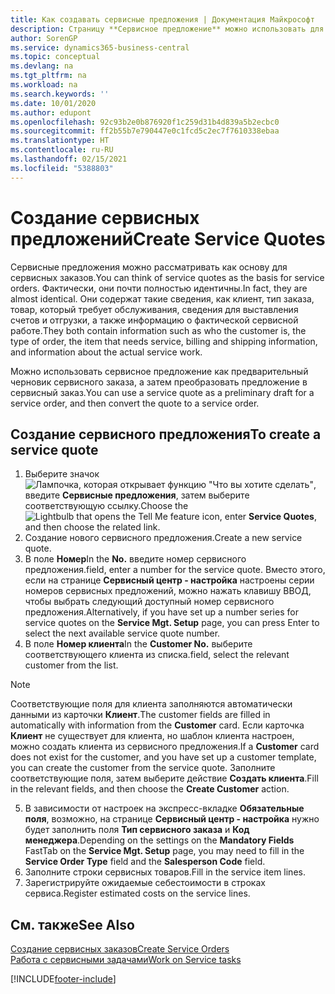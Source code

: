 ```yaml
---
title: Как создавать сервисные предложения | Документация Майкрософт
description: Страницу **Сервисное предложение** можно использовать для создания документов, в которые вводится информация о сервисе, например ремонте и обслуживании, для сервисных товаров по запросу клиента. Можно использовать сервисное предложение как предварительный черновик сервисного заказа, а затем преобразовать предложение в сервисный заказ.
author: SorenGP
ms.service: dynamics365-business-central
ms.topic: conceptual
ms.devlang: na
ms.tgt_pltfrm: na
ms.workload: na
ms.search.keywords: ''
ms.date: 10/01/2020
ms.author: edupont
ms.openlocfilehash: 92c93b2e0b876920f1c259d31b4d839a5b2ecbc0
ms.sourcegitcommit: ff2b55b7e790447e0c1fcd5c2ec7f7610338ebaa
ms.translationtype: HT
ms.contentlocale: ru-RU
ms.lasthandoff: 02/15/2021
ms.locfileid: "5388803"
---
```

# <a name="create-service-quotes"></a><span data-ttu-id="13953-104">Создание сервисных предложений</span><span class="sxs-lookup"><span data-stu-id="13953-104">Create Service Quotes</span></span>
<span data-ttu-id="13953-105">Сервисные предложения можно рассматривать как основу для сервисных заказов.</span><span class="sxs-lookup"><span data-stu-id="13953-105">You can think of service quotes as the basis for service orders.</span></span> <span data-ttu-id="13953-106">Фактически, они почти полностью идентичны.</span><span class="sxs-lookup"><span data-stu-id="13953-106">In fact, they are almost identical.</span></span> <span data-ttu-id="13953-107">Они содержат такие сведения, как клиент, тип заказа, товар, который требует обслуживания, сведения для выставления счетов и отгрузки, а также информацию о фактической сервисной работе.</span><span class="sxs-lookup"><span data-stu-id="13953-107">They both contain information such as who the customer is, the type of order, the item that needs service, billing and shipping information, and information about the actual service work.</span></span>
 
<span data-ttu-id="13953-108">Можно использовать сервисное предложение как предварительный черновик сервисного заказа, а затем преобразовать предложение в сервисный заказ.</span><span class="sxs-lookup"><span data-stu-id="13953-108">You can use a service quote as a preliminary draft for a service order, and then convert the quote to a service order.</span></span>  
  
## <a name="to-create-a-service-quote"></a><span data-ttu-id="13953-109">Создание сервисного предложения</span><span class="sxs-lookup"><span data-stu-id="13953-109">To create a service quote</span></span>  
1. <span data-ttu-id="13953-110">Выберите значок ![Лампочка, которая открывает функцию "Что вы хотите сделать"](media/ui-search/search_small.png "Что вы хотите сделать"), введите **Сервисные предложения**, затем выберите соответствующую ссылку.</span><span class="sxs-lookup"><span data-stu-id="13953-110">Choose the ![Lightbulb that opens the Tell Me feature](media/ui-search/search_small.png "Tell me what you want to do") icon, enter **Service Quotes**, and then choose the related link.</span></span>  
2. <span data-ttu-id="13953-111">Создание нового сервисного предложения.</span><span class="sxs-lookup"><span data-stu-id="13953-111">Create a new service quote.</span></span>  
3. <span data-ttu-id="13953-112">В поле **Номер**</span><span class="sxs-lookup"><span data-stu-id="13953-112">In the **No.**</span></span> <span data-ttu-id="13953-113">введите номер сервисного предложения.</span><span class="sxs-lookup"><span data-stu-id="13953-113">field, enter a number for the service quote.</span></span> <span data-ttu-id="13953-114">Вместо этого, если на странице **Сервисный центр - настройка** настроены серии номеров сервисных предложений, можно нажать клавишу ВВОД, чтобы выбрать следующий доступный номер сервисного предложения.</span><span class="sxs-lookup"><span data-stu-id="13953-114">Alternatively, if you have set up a number series for service quotes on the **Service Mgt. Setup** page, you can press Enter to select the next available service quote number.</span></span>  
4. <span data-ttu-id="13953-115">В поле **Номер клиента**</span><span class="sxs-lookup"><span data-stu-id="13953-115">In the **Customer No.**</span></span>  <span data-ttu-id="13953-116">выберите соответствующего клиента из списка.</span><span class="sxs-lookup"><span data-stu-id="13953-116">field, select the relevant customer from the list.</span></span>  

  > [!Note]  
  >  <span data-ttu-id="13953-117">Соответствующие поля для клиента заполняются автоматически данными из карточки **Клиент**.</span><span class="sxs-lookup"><span data-stu-id="13953-117">The customer fields are filled in automatically with information from the **Customer** card.</span></span> <span data-ttu-id="13953-118">Если карточка **Клиент** не существует для клиента, но шаблон клиента настроен, можно создать клиента из сервисного предложения.</span><span class="sxs-lookup"><span data-stu-id="13953-118">If a **Customer** card does not exist for the customer, and you have set up a customer template, you can create the customer from the service quote.</span></span> <span data-ttu-id="13953-119">Заполните соответствующие поля, затем выберите действие **Создать клиента**.</span><span class="sxs-lookup"><span data-stu-id="13953-119">Fill in the relevant fields, and then choose the **Create Customer** action.</span></span>  
  
5. <span data-ttu-id="13953-120">В зависимости от настроек на экспресс-вкладке **Обязательные поля**, возможно, на странице **Сервисный центр - настройка** нужно будет заполнить поля **Тип сервисного заказа** и **Код менеджера**.</span><span class="sxs-lookup"><span data-stu-id="13953-120">Depending on the settings on the **Mandatory Fields** FastTab on the **Service Mgt. Setup** page, you may need to fill in the **Service Order Type** field and the **Salesperson Code** field.</span></span>  
6. <span data-ttu-id="13953-121">Заполните строки сервисных товаров.</span><span class="sxs-lookup"><span data-stu-id="13953-121">Fill in the service item lines.</span></span>  
7. <span data-ttu-id="13953-122">Зарегистрируйте ожидаемые себестоимости в строках сервиса.</span><span class="sxs-lookup"><span data-stu-id="13953-122">Register estimated costs on the service lines.</span></span>  
  
## <a name="see-also"></a><span data-ttu-id="13953-123">См. также</span><span class="sxs-lookup"><span data-stu-id="13953-123">See Also</span></span>  
[<span data-ttu-id="13953-124">Создание сервисных заказов</span><span class="sxs-lookup"><span data-stu-id="13953-124">Create Service Orders</span></span>](service-how-to-create-service-orders.md)  
[<span data-ttu-id="13953-125">Работа с сервисными задачами</span><span class="sxs-lookup"><span data-stu-id="13953-125">Work on Service tasks</span></span>](service-how-to-work-on-service-tasks.md)  

 

[!INCLUDE[footer-include](includes/footer-banner.md)]